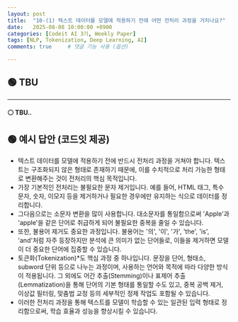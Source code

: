 ```yaml
---
layout: post
title:  "10-(1) 텍스트 데이터를 모델에 적용하기 전에 어떤 전처리 과정을 거치나요?"
date:   2025-08-08 10:00:00 +0900
categories: [Codeit AI 3기, Weekly Paper]
tags: [NLP, Tokenization, Deep Learning, AI]
comments: true     # 댓글 기능 사용 (옵션)

---
```



## 🟢 TBU
---
#### ⚪ TBU..

## 🟢 예시 답안 (코드잇 제공)
> 
- 텍스트 데이터를 모델에 적용하기 전에 반드시 전처리 과정을 거쳐야 합니다. 텍스트는 구조화되지 않은 형태로 존재하기 때문에, 이를 수치적으로 처리 가능한 형태로 변환해주는 것이 전처리의 핵심 목적입니다. 
- 가장 기본적인 전처리는 불필요한 문자 제거입니다. 예를 들어, HTML 태그, 특수 문자, 숫자, 이모지 등을 제거하거나 필요한 경우에만 유지하는 식으로 데이터를 정리합니다. 
- 그다음으로는 소문자 변환을 많이 사용합니다. 대소문자를 통일함으로써 'Apple'과 'apple'을 같은 단어로 취급하게 되어 불필요한 중복을 줄일 수 있습니다. 
- 또한, 불용어 제거도 중요한 과정입니다. 불용어는 '의', '이', '가', 'the', 'is', 'and'처럼 자주 등장하지만 분석에 큰 의미가 없는 단어들로, 이들을 제거하면 모델이 더 중요한 단어에 집중할 수 있습니다. 
- 토큰화(Tokenization)*도 핵심 과정 중 하나입니다. 문장을 단어, 형태소, subword 단위 등으로 나누는 과정이며, 사용하는 언어와 목적에 따라 다양한 방식이 적용됩니다.
그 외에도 어간 추출(Stemming)이나 표제어 추출(Lemmatization)을 통해 단어의 기본 형태를 통일할 수도 있고, 중복 공백 제거, 이상값 필터링, 맞춤법 교정 등의 세부적인 정제 작업도 포함될 수 있습니다. 
- 이러한 전처리 과정을 통해 텍스트를 모델이 학습할 수 있는 일관된 입력 형태로 정리함으로써, 학습 효율과 성능을 향상시킬 수 있습니다.